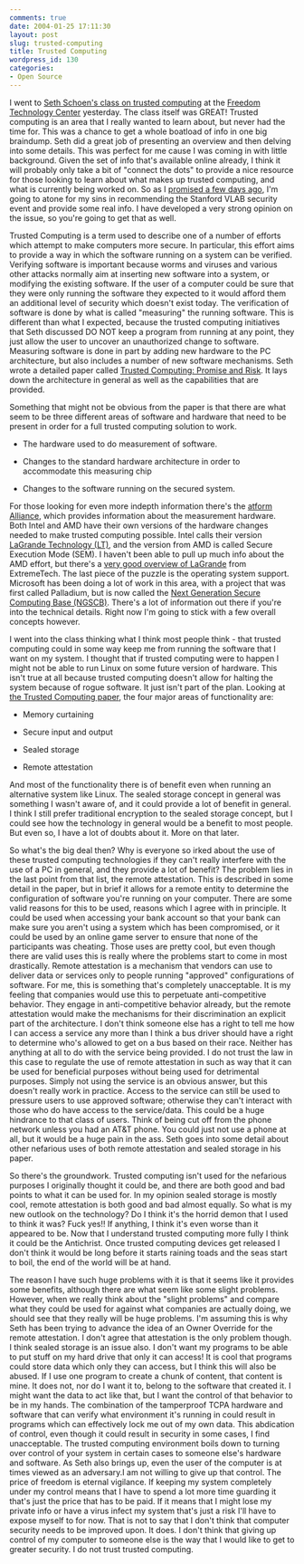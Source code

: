 ```yaml
---
comments: true
date: 2004-01-25 17:11:30
layout: post
slug: trusted-computing
title: Trusted Computing
wordpress_id: 130
categories:
- Open Source
---
```


I went to [Seth Schoen's class on trusted computing](http://freedomtechnologycenter.org/classes/tc/) at the [Freedom Technology Center](http://freedomtechnologycenter.org/) yesterday. The class itself was GREAT! Trusted computing is an area that I really wanted to learn about, but never had the time for. This was a chance to get a whole boatload of info in one big braindump. Seth did a great job of presenting an overview and then delving into some details. This was perfect for me cause I was coming in with little background. Given the set of info that's available online already, I think it will probably only take a bit of "connect the dots" to provide a nice resource for those looking to learn about what makes up trusted computing, and what is currently being worked on. So as I [promised a few days ago](http://www.bitsplitter.net/blog/index.php?p=122), I'm going to atone for my sins in recommending the Stanford VLAB security event and provide some real info. I have developed a very strong opinion on the issue, so you're going to get that as well.

Trusted Computing is a term used to describe one of a number of efforts which attempt to make computers more secure. In particular, this effort aims to provide a way in which the software running on a system can be verified. Verifying software is important because worms and viruses and various other attacks normally aim at inserting new software into a system, or modifying the existing software. If the user of a computer could be sure that they were only running the software they expected to it would afford them an additional level of security which doesn't exist today. The verification of software is done by what is called "measuring" the running software. This is different than what I expected, because the trusted computing initiatives that Seth discussed DO NOT keep a program from running at any point, they just allow the user to uncover an unauthorized change to software. Measuring software is done in part by adding new hardware to the PC architecture, but also includes a number of new software mechanisms.  Seth wrote a detailed paper called [Trusted Computing: Promise and Risk](http://www.eff.org/Infra/trusted_computing/20031001_tc.php). It lays down the architecture in general as well as the capabilities that are provided.

Something that might not be obvious from the paper is that there are what seem to be three different areas of software and hardware that need to be present in order for a full trusted computing solution to work.




  * The hardware used to do measurement of software.

  * Changes to the standard hardware architecture in order to accommodate this measuring chip

  * Changes to the software running on the secured system.


For those looking for even more indepth information there's the [atform Alliance](http://www.trustedcomputing.org/home), which provides information about the measurement hardware. Both Intel and AMD have their own versions of the hardware changes needed to make trusted computing possible. Intel calls their version [LaGrande Technology (LT)](http://www.intel.com/technology/security/index.htm), and the version from AMD is called Secure Execution Mode (SEM). I haven't been able to pull up much info about the AMD effort, but there's a [very good overview of LaGrande](http://www.extremetech.com/article2/0,3973,1274119,00.asp) from ExtremeTech. The last piece of the puzzle is the operating system support. Microsoft has been doing a lot of work in this area, with a project that was first called Palladium, but is now called the [Next Generation Secure Computing Base (NGSCB)](http://www.microsoft.com/resources/ngscb/default.mspx). There's a lot of information out there if you're into the technical details. Right now I'm going to stick with a few overall concepts however.

I went into the class thinking what I think most people think - that trusted computing could in some way keep me from running the software that I want on my system. I thought that if trusted computing were to happen I might not be able to run Linux on some future version of hardware. This isn't true at all because trusted computing doesn't allow for halting the system because of rogue software. It just isn't part of the plan. Looking at [the Trusted Computing paper](http://www.eff.org/Infra/trusted_computing/20031001_tc.php), the four major areas of functionality are:




  * Memory curtaining

  * Secure input and output

  * Sealed storage

  * Remote attestation


And most of the functionality there is of benefit even when running an alternative system like Linux. The sealed storage concept in general was something I wasn't aware of, and it could provide a lot of benefit in general. I think I still prefer traditional encryption to the sealed storage concept, but I could see how the technology in general would be a benefit to most people. But even so, I have a lot of doubts about it. More on that later.

So what's the big deal then? Why is everyone so irked about the use of these trusted computing technologies if they can't really interfere with the use of a PC in general, and they provide a lot of benefit? The problem lies in the last point from that list, the remote attestation. This is described in some detail in the paper, but in brief it allows for a remote entity to determine the configuration of software you're running on your computer. There are some valid reasons for this to be used, reasons which I agree with in principle. It could be used when accessing your bank account so that your bank can make sure you aren't using a system which has been compromised, or it could be used by an online game server to ensure that none of the participants was cheating. Those uses are pretty cool, but even though there are valid uses this is really where the problems start to come in most drastically. Remote attestation is a mechanism that vendors can use to deliver data or services only to people running "approved" configurations of software. For me, this is something that's completely unacceptable. It is my feeling that companies would use this to perpetuate anti-competitive behavior. They engage in anti-competitive behavior already, but the remote attestation would make the mechanisms for their discrimination an explicit part of the architecture. I don't think someone else has a right to tell me how I can access a service any more than I think a bus driver should have a right to determine who's allowed to get on a bus based on their race. Neither has anything at all to do with the service being provided. I do not trust the law in this case to regulate the use of remote attestation in such as way that it can be used for beneficial purposes without being used for detrimental purposes. Simply not using the service is an obvious answer, but this doesn't really work in practice. Access to the service can still be used to pressure users to use approved software; otherwise they can't interact with those who do have access to the service/data. This could be a huge hindrance to that class of users. Think of being cut off from the phone network unless you had an AT&T phone. You could just not use a phone at all, but it would be a huge pain in the ass.  Seth goes into some detail about other nefarious uses of both remote attestation and sealed storage in his paper.

So there's the groundwork. Trusted computing isn't used for the nefarious purposes I originally thought it could be, and there are both good and bad points to what it can be used for. In my opinion sealed storage is mostly cool, remote attestation is both good and bad almost equally. So what is my new outlook on the technology? Do I think it's the horrid demon that I used to think it was? Fuck yes!! If anything, I think it's even worse than it appeared to be. Now that I understand trusted computing more fully I think it could be the Antichrist. Once trusted computing devices get released I don't think it would be long before it starts raining toads and the seas start to boil, the end of the world will be at hand.

The reason I have such huge problems with it is that it seems like it provides some benefits, although there are what seem like some slight problems. However, when we really think about the "slight problems" and compare what they could be used for against what companies are actually doing, we should see that they really will be huge problems. I'm assuming this is why Seth has been trying to advance the idea of an Owner Override for the remote attestation. I don't agree that attestation is the only problem though. I think sealed storage is an issue also. I don't want my programs to be able to put stuff on my hard drive that only it can access! It is cool that programs could store data which only they can access, but I think this will also be abused. If I use one program to create a chunk of content, that content is mine. It does not, nor do I want it to, belong to the software that created it. I might want the data to act like that, but I want the control of that behavior to be in my hands. The combination of the tamperproof TCPA hardware and software that can verify what environment it's running in could result in programs which can effectively lock me out of my own data. This abdication of control, even though it could result in security in some cases, I find unacceptable. The trusted computing environment boils down to turning over control of your system in certain cases to someone else's hardware and software. As Seth also brings up, even the user of the computer is at times viewed as an adversary.I am not willing to give up that control. The price of freedom is eternal vigilance. If keeping my system completely under my control means that I have to spend a lot more time guarding it that's just the price that has to be paid. If it means that I might lose my private info or have a virus infect my system that's just a risk I'll have to expose myself to for now. That is not to say that I don't think that computer security needs to be improved upon. It does. I don't think that giving up control of my computer to someone else is the way that I would like to get to greater security. I do not trust trusted computing.
